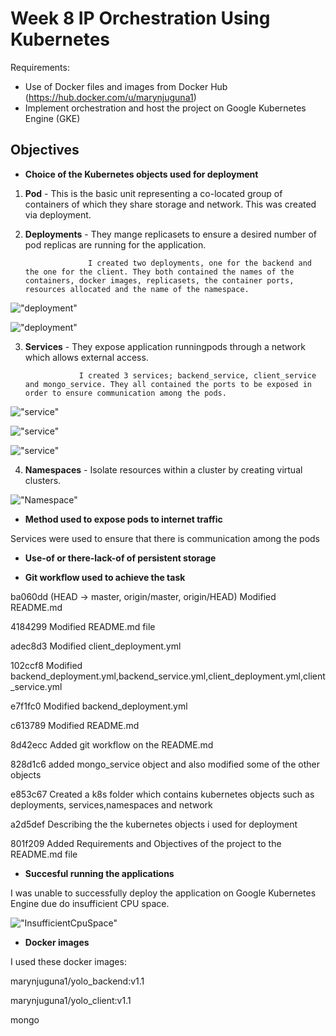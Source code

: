 # Week 8 IP Orchestration Using Kubernetes
Requirements:
- Use of Docker files and images from Docker Hub (https://hub.docker.com/u/marynjuguna1)
- Implement orchestration and host the project on Google Kubernetes Engine (GKE)


## Objectives
 - **Choice of the Kubernetes objects used for deployment**

  1.  **Pod** - This is the basic unit representing a co-located group of containers of which they share storage and network.
          This was created via deployment.

  2.  **Deployments** - They mange replicasets to ensure a desired number of pod replicas are running for the application.
                        
                        I created two deployments, one for the backend and the one for the client. They both contained the names of the containers, docker images, replicasets, the container ports, resources allocated and the name of the namespace.

!["deployment"](Images/3backenddeployment.png)  

!["deployment"](Images/4clientdeployment.png) 
                 
   
   3.  **Services** -  They expose application runningpods through a network which allows external access.

                       I created 3 services; backend_service, client_service and mongo_service. They all contained the ports to be exposed in order to ensure communication among the pods.
  
  !["service"](Images/5backendservice.png) 

  !["service"](Images/6clientservice.png) 

  !["service"](Images/7mongoservice.png) 



   4.  **Namespaces** - Isolate resources within a cluster by creating virtual clusters.

   !["Namespace"](Images/8namespace.png) 

 - **Method used to expose pods to internet traffic**

 Services were used to ensure that there is communication among the pods

 - **Use-of or there-lack-of of persistent storage**

 - **Git workflow used to achieve the task**

 ba060dd (HEAD -> master, origin/master, origin/HEAD) Modified README.md

4184299 Modified README.md file

adec8d3 Modified client_deployment.yml

102ccf8 Modified backend_deployment.yml,backend_service.yml,client_deployment.yml,client_service.yml

e7f1fc0 Modified backend_deployment.yml

c613789 Modified README.md

8d42ecc Added git workflow on the README.md

828d1c6 added mongo_service object and also modified some of the other objects

e853c67 Created a k8s folder which contains kubernetes objects such as deployments, services,namespaces and network

a2d5def Describing the the kubernetes objects i used for deployment

801f209 Added Requirements and Objectives of the project to the README.md file

 
 - **Succesful running the applications**

 I was unable to successfully deploy the application on Google Kubernetes Engine due do insufficient CPU space.
 
 !["InsufficientCpuSpace"](Images/2insufficientcpu.png) 

 - **Docker images**

 I used these docker images:
  
   marynjuguna1/yolo_backend:v1.1

   marynjuguna1/yolo_client:v1.1

   mongo
